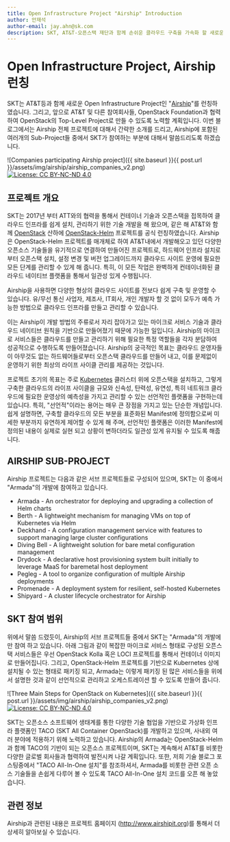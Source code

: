 ```yaml
---
title: Open Infrastructure Project "Airship" Introduction 
author: 안재석
author-email: jay.ahn@sk.com
description: SKT, AT&T-오픈스택 재단과 함께 손쉬운 클라우드 구축을 가속화 할 새로운 오픈 인프라 프로젝트 Airship 출범
---
```

# Open Infrastructure Project, Airship 런칭 
SKT는 AT&T등과 함께 새로운 Open Infrastructure Project인 "[Airship]"를 런칭하였습니다. 그리고, 앞으로 AT&T 및 다른 참여회사들, OpenStack Foundation과 협력하여 OpenStack의 Top-Level Project로 만들 수 있도록 노력할 계획입니다. 이번 블로그에서는 Airship 전체 프로젝트에 대해서 간략한 소개를 드리고, Airship에 포함된 여러개의 Sub-Project들 중에서 SKT가 참여하는 부분에 대해서 말씀드리도록 하겠습니다. 

![Companies participating Airship project]({{ site.baseurl }}{{ post.url }}/assets/img/airship/airship_companies_v2.png)
[![License: CC BY-NC-ND 4.0](https://licensebuttons.net/l/by-nc-nd/4.0/80x15.png)](https://creativecommons.org/licenses/by-nc-nd/4.0/)

## 프로젝트 개요   
SKT는 2017년 부터 ATT와의 협력을 통해서 컨테이너 기술과 오픈스택을 접목하여 클라우드 인프라를 쉽게 설치, 관리하기 위한 기술 개발을 해 왔으며, 같은 해 AT&T와 함께 [OpenStack] 산하에 [OpenStack-Helm] 프로젝트를 공식 런칭하였습니다. Airship은 OpenStack-Helm 프로젝트를 매개체로 하여 AT&T내에서 개발해오고 있던 다양한 오픈소스 기술들을 유기적으로 연결하여 만들어진 프로젝트로, 하드웨어 인프라 설치로부터 오픈스택 설치, 설정 변경 및 버전 업그레이드까지 클라우드 사이트 운영에 필요한 모든 단계를 관리할 수 있게 해 줍니다. 특히, 이 모든 작업은 완벽하게 컨테이너화된 클라우드 네이티브 플랫폼을 통해서 일관성 있게 수행됩니다. 

Airship을 사용하면 다양한 형상의 클라우드 사이트를 전보다 쉽게 구축 및 운영할 수 있습니다. 유/무선 통신 사업자, 제조사, IT회사, 개인 개발자 할 것 없이 모두가 예측 가능한 방법으로 클라우드 인프라를 만들고 관리할 수 있습니다. 

이는 Airship이 개발 방법의 주류로서 자리 잡아가고 있는 마이크로 서비스 기술과 클라우드 네이티브 원칙을 기반으로 만들어졌기 때문에 가능한 일입니다. Airship의 마이크로 서비스들은 클라우드를 만들고 관리하기 위해 필요한 특정 역할들을 각자 분담하여 성공적으로 수행하도록 만들어졌습니다. Airship의 궁극적인 목표는 클라우드 운영자들이 아무것도 없는 하드웨어들로부터 오픈스택 클라우드를 만들어 내고, 이를 문제없이 운영하기 위한 최상의 라이프 사이클 관리를 제공하는 것입니다. 

프로젝트 초기의 목표는 주로 [Kubernetes] 클러스터 위에 오픈스택을 설치하고, 그렇게 구축한 클라우드의 라이프 사이클을 규모와 신속성, 탄력성, 유연성, 특히 네트워크 클라우드에 필요한 운영상의 예측성을 가지고 관리할 수 있는 선언적인 플랫폼을 구현하는데 있습니다. 특히, "선언적"이라는 용어는 매우 큰 장점을 가지고 있는 단순한 개념입니다. 쉽게 설명하면, 구축할 클라우드의 모든 부분을 표준화된 Manifest에 정의함으로써 미세한 부분까지 유연하게 제어할 수 있게 해 주며, 선언적인 플랫폼은 이러한 Manifest에 정의된 내용이 실제로 실현 되고 상황이 변하더라도 일관성 있게 유지될 수 있도록 해줍니다. 

## AIRSHIP SUB-PROJECT 
Airship 프로젝트는 다음과 같은 서브 프로젝트들로 구성되어 있으며, SKT는 이 중에서 "Armada"의 개발에 참여하고 있습니다. 

- Armada - An orchestrator for deploying and upgrading a collection of Helm charts 
- Berth - A lightweight mechanism for managing VMs on top of Kubernetes via Helm
- Deckhand - A configuration management service with features to support managing large cluster configurations
- Diving Bell - A lightweight solution for bare metal configuration management
- Drydock - A declarative host provisioning system built initially to leverage MaaS for baremetal host deployment
- Pegleg - A tool to organize configuration of multiple Airship deployments
- Promenade - A deployment system for resilient, self-hosted Kubernetes
- Shipyard - A cluster lifecycle orchestrator for Airship

## SKT 참여 범위
위에서 말씀 드렸듯이, Airship의 서브 프로젝트들 중에서 SKT는 "Armada"의 개발에만 참여 하고 있습니다. 아래 그림과 같이 복잡한 마이크로 서비스 형태로 구성된 오픈스택 서비스들은 우선 OpenStack Kolla 혹은 LOCI 프로젝트를 통해서 컨테이너 이미지로 만들어집니다. 그리고, OpenStack-Helm 프로젝트를 기반으로 Kubernetes 상에 설치될 수 있는 형태로 패키징 되고, Armada는 이렇게 패키징 된 많은 서비스들을 위에서 설명한 것과 같이 선언적으로 관리하고 오케스트레이션 할 수 있도록 만들어 줍니다.

![Three Main Steps for OpenStack on Kubernetes]({{ site.baseurl }}{{ post.url }}/assets/img/airship/airship_companies_v2.png)
[![License: CC BY-NC-ND 4.0](https://licensebuttons.net/l/by-nc-nd/4.0/80x15.png)](https://creativecommons.org/licenses/by-nc-nd/4.0/)

SKT는 오픈소스 소프트웨어 생태계를 통한 다양한 기술 협업을 기반으로 가상화 인프라 플랫폼인 TACO (SKT All Container OpenStack)를 개발하고 있으며, 사내외 여러 분야에 적용하기 위해 노력하고 있습니다. Airship의 Armada는 OpenStack-Helm과 함께 TACO의 기반이 되는 오픈소스 프로젝트이며, SKT는 계속해서 AT&T를 비롯한 다양한 글로벌 회사들과 협력하여 발전시켜 나갈 계획입니다.
또한, 저희 기술 블로그 포스팅중에서 "TACO All-In-One 설치"를 참조하셔서, Armada를 비롯한 관련 오픈 소스 기술들을 손쉽게 다루어 볼 수 있도록 TACO All-In-One 설치 코드를 오픈 해 놓았습니다.

## 관련 정보  
Airship과 관련된 내용은 프로젝트 홈페이지 (http://www.airshipit.org)를 통해서 더 상세히 알아보실 수 있습니다. 

[Airship]: http://www.aireshipit.org
[OpenStack-Helm]: https://github.com/openstack/openstack-helm
[OpenStack]: https://www.openstack.org/ 
[Kubernetes]: https://kubernetes.io/
